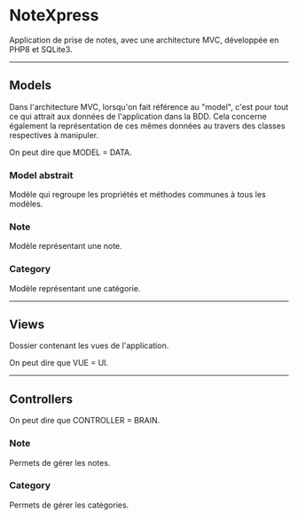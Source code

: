 # NoteXpress

Application de prise de notes, avec une architecture MVC, développée en PHP8 et SQLite3.

---

## Models

Dans l'architecture MVC, lorsqu'on fait référence au "model", c'est pour tout ce qui attrait aux données de l'application dans la BDD. Cela concerne également la représentation de ces mêmes données au travers des classes respectives à manipuler.

On peut dire que MODEL = DATA.

### Model abstrait

Modèle qui regroupe les propriétés et méthodes communes à tous les modèles.

### Note

Modèle représentant une note.

### Category

Modèle représentant une catégorie.

--- 

## Views

Dossier contenant les vues de l'application.

On peut dire que VUE = UI.

---

## Controllers




On peut dire que CONTROLLER = BRAIN. 

### Note

Permets de gérer les notes.

### Category

Permets de gérer les catégories.
